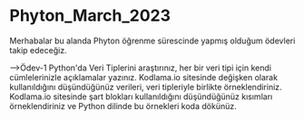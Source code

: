 # Phyton_March_2023

Merhabalar bu alanda Phyton öğrenme sürescinde yapmış olduğum ödevleri takip edeceğiz.

-->Ödev-1 
    Python'da Veri Tiplerini araştırınız, her bir veri tipi için kendi cümlelerinizle açıklamalar yazınız.
    Kodlama.io sitesinde değişken olarak kullanıldığını düşündüğünüz verileri, veri tipleriyle birlikte örneklendiriniz.
    Kodlama.io sitesinde şart blokları kullanıldığını düşündüğünüz kısımları örneklendiriniz ve Python dilinde bu örnekleri koda dökünüz.
